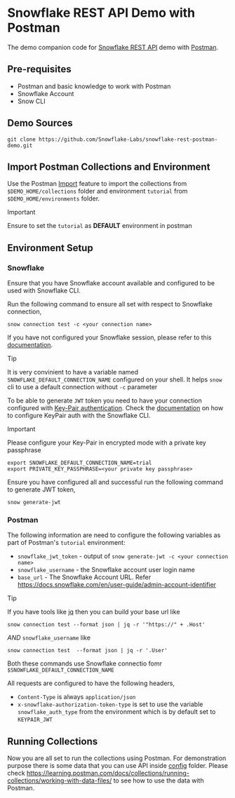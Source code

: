 # Snowflake REST API Demo with Postman

The demo companion code for [Snowflake REST API](https://docs.snowflake.com/en/developer-guide/snowflake-rest-api/snowflake-rest-api) demo with [Postman](https://postman.com).

## Pre-requisites

- Postman and basic knowledge to work with Postman
- Snowflake Account
- Snow CLI

## Demo Sources

```shell
git clone https://github.com/Snowflake-Labs/snowflake-rest-postman-demo.git
```

## Import Postman Collections and Environment

Use the Postman [Import](https://learning.postman.com/docs/getting-started/importing-and-exporting/importing-data/) feature to import the collections from `$DEMO_HOME/collections` folder and environment `tutorial` from `$DEMO_HOME/environments` folder.

> [!IMPORTANT]
> Ensure to set the `tutorial` as **DEFAULT** environment in postman

## Environment Setup

### Snowflake 

Ensure that you have Snowflake account available and configured to be used with Snowflake CLI. 

Run the following command to ensure all set with respect to Snowflake connection,

```shell
snow connection test -c <your connection name>
```

If you have not configured your Snowflake session, please refer to this [documentation](https://docs.snowflake.com/en/developer-guide/snowflake-cli/connecting/configure-cli).

>[!TIP]
> It is very convinient to have a variable named `SNOWFLAKE_DEFAULT_CONNECTION_NAME` configured on your shell. It helps `snow` cli to use a default connection without `-c` parameter

To be able to generate `JWT` token you need to have your connection configured with [Key-Pair authentication](https://docs.snowflake.com/en/developer-guide/snowflake-cli/connecting/configure-cli). Check the [documentation](https://docs.snowflake.com/en/developer-guide/snowflake-cli/connecting/configure-cli) on how to configure KeyPair auth with the Snowflake CLI.

>[!IMPORTANT]
> Please configure your Key-Pair in encrypted mode with a private key passphrase


```shell
export SNOWFLAKE_DEFAULT_CONNECTION_NAME=trial
export PRIVATE_KEY_PASSPHRASE=<your private key passphrase>
```

Ensure you have configured all and successful run the following command to generate JWT token,

```shell
snow generate-jwt
```

### Postman

The following information are need to configure the following variables as part of Postman's `tutorial` environment:

- `snowflake_jwt_token`  - output of `snow generate-jwt -c <your connection name>`
- `snowflake_username` - the Snowflake account user login name
- `base_url` - The Snowflake Account URL. Refer <https://docs.snowflake.com/en/user-guide/admin-account-identifier>

> [!TIP]
> If you have tools like [jq](https://jqlang.github.io/jq/) then you can build your base url like
> ```shell
> snow connection test --format json | jq -r '"https://" + .Host'
> ```
> *AND*
> `snowflake_username` like 
> ```shell
> snow connection test  --format json | jq -r '.User'
> ```
> Both these commands use Snowflake connectio fomr `$SNOWFLAKE_DEFAULT_CONNECTION_NAME`

All requests are configured to have the following headers, 

- `Content-Type` is always `application/json`
- `x-snowflake-authorization-token-type` is set to use the variable `snowflake_auth_type` from the environment which is by default set to `KEYPAIR_JWT`

## Running Collections

Now you are all set to run the collections using Postman. For demonstration purpose there is some data that you can use API inside [config](./config/) folder. Please check <https://learning.postman.com/docs/collections/running-collections/working-with-data-files/> to see how to use the data with Postman.